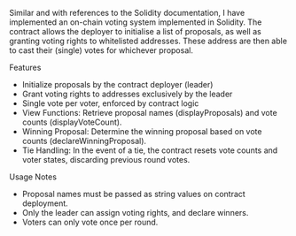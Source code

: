 Similar and with references to the Solidity documentation, I have implemented an on-chain voting system implemented in Solidity. The contract allows the deployer to initialise a list of proposals, as well as granting voting rights to whitelisted addresses. These address are then able to cast their (single) votes for whichever proposal.

Features
- Initialize proposals by the contract deployer (leader)
- Grant voting rights to addresses exclusively by the leader
- Single vote per voter, enforced by contract logic
- View Functions: Retrieve proposal names (displayProposals) and vote counts (displayVoteCount).
- Winning Proposal: Determine the winning proposal based on vote counts (declareWinningProposal).
- Tie Handling: In the event of a tie, the contract resets vote counts and voter states, discarding previous round votes.

Usage Notes
- Proposal names must be passed as string values on contract deployment.
- Only the leader can assign voting rights, and declare winners.
- Voters can only vote once per round.
